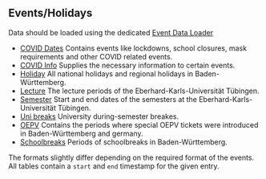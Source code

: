 ## Events/Holidays
Data should be loaded using the dedicated [Event Data Loader](LoadEventsData.py)

 - [COVID Dates](evd_covid_date.csv) Contains events like lockdowns, school closures, mask requirements and other COVID related events.
 - [COVID Info](evd_covid_info.csv) Supplies the necessary information to certain events.
 - [Holiday](evd_holiday.csv) All national holidays and regional holidays in Baden-Württemberg.
 - [Lecture](evd_lecture.csv) The lecture periods of the Eberhard-Karls-Universität Tübingen.
 - [Semester](evd_semester.csv) Start and end dates of the semesters at the Eberhard-Karls-Universität Tübingen.
 - [Uni breaks](evd_unibreak.csv) University during-semester breakes.
 - [OEPV](evd_oepv.csv) Contains the periods where special OEPV tickets were introduced in Baden-Württemberg and germany.
 - [Schoolbreaks](evd_schoolbreak.csv) Periods of schoolbreaks in Baden-Württemberg.

The formats slightly differ depending on the required format of the events.
All tables contain a `start` and `end` timestamp for the given entry.
